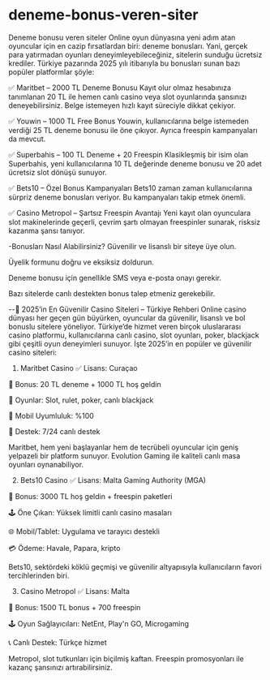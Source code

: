# deneme-bonus-veren-siter
Deneme bonusu veren siteler
Online oyun dünyasına yeni adım atan oyuncular için en cazip fırsatlardan biri: deneme bonusları. Yani, gerçek para yatırmadan oyunları deneyimleyebileceğiniz, sitelerin sunduğu ücretsiz krediler. Türkiye pazarında 2025 yılı itibarıyla bu bonusları sunan bazı popüler platformlar şöyle:

✅ Maritbet – 2000 TL Deneme Bonusu
Kayıt olur olmaz hesabınıza tanımlanan 20 TL ile hemen canlı casino veya slot oyunlarında şansınızı deneyebilirsiniz. Belge istemeyen hızlı kayıt süreciyle dikkat çekiyor.

✅ Youwin – 1000 TL Free Bonus
Youwin, kullanıcılarına belge istemeden verdiği 25 TL deneme bonusu ile öne çıkıyor. Ayrıca freespin kampanyaları da mevcut.

✅ Superbahis – 100 TL Deneme + 20 Freespin
Klasikleşmiş bir isim olan Superbahis, yeni kullanıcılarına 10 TL değerinde deneme bonusu ve 20 adet ücretsiz slot dönüşü sunuyor.

✅ Bets10 – Özel Bonus Kampanyaları
Bets10 zaman zaman kullanıcılarına sürpriz deneme bonusları veriyor. Bu kampanyaları takip etmek önemli.

✅ Casino Metropol – Şartsız Freespin Avantajı
Yeni kayıt olan oyunculara slot makinelerinde geçerli, çevrim şartı olmayan freespinler sunarak, risksiz kazanma şansı tanıyor.

-Bonusları Nasıl Alabilirsiniz?
Güvenilir ve lisanslı bir siteye üye olun.

Üyelik formunu doğru ve eksiksiz doldurun.

Deneme bonusu için genellikle SMS veya e-posta onayı gerekir.

Bazı sitelerde canlı destekten bonus talep etmeniz gerekebilir.

--🎰 2025’in En Güvenilir Casino Siteleri – Türkiye Rehberi
Online casino dünyası her geçen gün büyürken, oyuncular da güvenilir, lisanslı ve bol bonuslu sitelere yöneliyor. Türkiye’de hizmet veren birçok uluslararası casino platformu, kullanıcılarına canlı casino, slot oyunları, poker, blackjack gibi çeşitli oyun deneyimleri sunuyor. İşte 2025’in en popüler ve güvenilir casino siteleri:

1. Maritbet Casino
✅ Lisans: Curaçao

🎁 Bonus: 20 TL deneme + 1000 TL hoş geldin

🎲 Oyunlar: Slot, rulet, poker, canlı blackjack

📱 Mobil Uyumluluk: %100

💬 Destek: 7/24 canlı destek

Maritbet, hem yeni başlayanlar hem de tecrübeli oyuncular için geniş yelpazeli bir platform sunuyor. Evolution Gaming ile kaliteli canlı masa oyunları oynanabiliyor.

2. Bets10 Casino
✅ Lisans: Malta Gaming Authority (MGA)

🎁 Bonus: 3000 TL hoş geldin + freespin paketleri

🕹️ Öne Çıkan: Yüksek limitli canlı casino masaları

🌐 Mobil/Tablet: Uygulama ve tarayıcı destekli

💳 Ödeme: Havale, Papara, kripto

Bets10, sektördeki köklü geçmişi ve güvenilir altyapısıyla kullanıcıların favori tercihlerinden biri.

3. Casino Metropol
✅ Lisans: Malta

🎁 Bonus: 1500 TL bonus + 700 freespin

🕹️ Oyun Sağlayıcıları: NetEnt, Play'n GO, Microgaming

📞 Canlı Destek: Türkçe hizmet

Metropol, slot tutkunları için biçilmiş kaftan. Freespin promosyonları ile kazanç şansınızı artırabilirsiniz.

